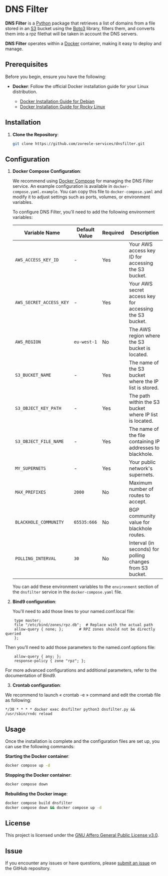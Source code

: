 # DNS Filter

**DNS Filter** is a [Python](https://www.python.org) package that retrieves a list of domains from a file stored in an [S3](https://aws.amazon.com/s3/) bucket using the [Boto3](https://boto3.amazonaws.com/v1/documentation/api/latest/index.html) library, filters them, and converts them into a rpz filethat will be taken in account the DNS servers.

**DNS Filter** operates within a [Docker](https://www.docker.com) container, making it easy to deploy and manage.

## Prerequisites

Before you begin, ensure you have the following:

- **Docker**: Follow the official Docker installation guide for your Linux distribution.
   
   - [Docker Installation Guide for Debian](https://docs.docker.com/engine/install/debian/)
   - [Docker Installation Guide for Rocky Linux](https://docs.rockylinux.org/gemstones/containers/docker/)


## Installation

1. **Clone the Repository**:

    ```bash
    git clone https://github.com/zoreole-services/dnsfilter.git
    ```


## Configuration

1. **Docker Compose Configuration**:

    We recommend using [Docker Compose](https://docs.docker.com/compose/) for managing the DNS Filter service. An example configuration is available in `docker-compose.yaml.example`. You can copy this file to `docker-compose.yaml` and modify it to adjust settings such as ports, volumes, or environment variables.

    To configure DNS Filter, you'll need to add the following environment variables:

    | Variable Name          | Default Value    | Required | Description                                      |
    |------------------------|------------------|----------|--------------------------------------------------|
    | `AWS_ACCESS_KEY_ID`    | -                | Yes      | Your AWS access key ID for accessing the S3 bucket. |
    | `AWS_SECRET_ACCESS_KEY`| -                | Yes      | Your AWS secret access key for accessing the S3 bucket. |
    | `AWS_REGION`           | `eu-west-1`      | No       | The AWS region where the S3 bucket is located.   |
    | `S3_BUCKET_NAME`       | -                | Yes      | The name of the S3 bucket where the IP list is stored. |
    | `S3_OBJECT_KEY_PATH`   | -                | Yes      | The path within the S3 bucket where IP list is located. |
    | `S3_OBJECT_FILE_NAME`  | -                | Yes      | The name of the file containing IP addresses to blackhole. |
    | `MY_SUPERNETS`         | -                | Yes      | Your public network's supernets. |
    | `MAX_PREFIXES`         | `2000`           | No       | Maximum number of routes to accept.        |
    | `BLACKHOLE_COMMUNITY`  | `65535:666`      | No       | BGP community value for blackhole routes.        |
    | `POLLING_INTERVAL`     | `30`             | No       | Interval (in seconds) for polling changes from S3 bucket. |

    You can add these environment variables to the `environment` section of the `dnsfilter` service in the `docker-compose.yaml` file.

  
2. **Bind9 configuration**:

    You'll need to add those lines to your named.conf.local file:

```zone "rpz" {
    type master;
    file "/etc/bind/zones/rpz.db";  # Replace with the actual path
    allow-query { none; };       # RPZ zones should not be directly queried
    };
```
    
   Then you’ll need to add those parameters to the named.conf.options file:

```recursion yes;
    allow-query { any; };
    response-policy { zone "rpz"; };
```

   For more advanced configurations and additional parameters, refer to the documentation of Bind9.


3. **Crontab configuration**:

We recommend to launch « crontab -e » command and edit the crontab file as following:


```
*/30 * * * * docker exec dnsfilter python3 dnsfilter.py && /usr/sbin/rndc reload
```

## Usage

Once the installation is complete and the configuration files are set up, you can use the following commands:

**Starting the Docker container**:

```bash
docker compose up -d
```

**Stopping the Docker container**:

```bash
docker compose down
```

**Rebuilding the Docker image**:

```bash
docker compose build dnsfilter
docker compose down && docker compose up -d
```

## License

This project is licensed under the [GNU Affero General Public License v3.0](https://www.gnu.org/licenses/agpl-3.0.txt).

## Issue

If you encounter any issues or have questions, please [submit an issue](https://github.com/zoreole-services/tvfilter/issues) on the GitHub repository.
